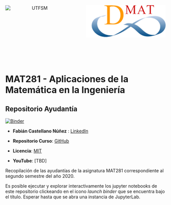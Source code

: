 <header>
<img src="https://upload.wikimedia.org/wikipedia/commons/4/47/Logo_UTFSM.png" width=200 alt="UTFSM" align="left"/>
<img src="./images/dmat.png" alt="DMAT" align="right"/>
</header>
</br></br></br></br></br>

</br>
</br>

# MAT281 - Aplicaciones de la Matemática en la Ingeniería

## Repositorio Ayudantía


[![Binder](https://mybinder.org/badge_logo.svg)](https://mybinder.org/v2/gh/FabianCastellano/Ayu_MAT281/master)

* __Fabián Castellano Núñez__ : [LinkedIn](https://www.linkedin.com/in/fabi%C3%A1n-castellano-n%C3%BA%C3%B1ez-3968a9149)

* __Repositorio Curso__: [GitHub](https://aoguedao.github.io/mat281_2020S2/lessons/M1L01_about_mat281.html#programa-del-curso-tentativo)

* __Licencia__: [MIT](./LICENCE.md)

* __YouTube__: [TBD]

Recopilación de las ayudantías de la asignatura MAT281 correspondiente al segundo semestre del año 2020.

Es posible ejecutar y explorar interactivamente los jupyter notebooks de este repositorio clickeando en el icono _launch binder_ que se encuentra bajo el título. Esperar hasta que se abra una instancia de JupyterLab.

